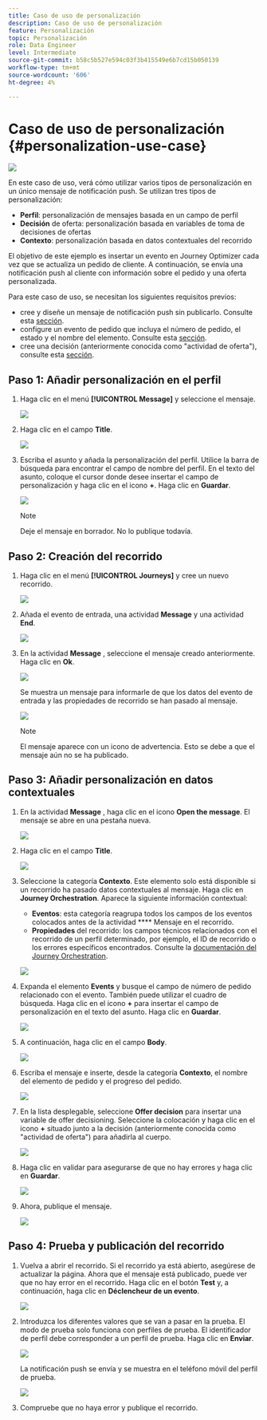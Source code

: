 ```yaml
---
title: Caso de uso de personalización
description: Caso de uso de personalización
feature: Personalización
topic: Personalización
role: Data Engineer
level: Intermediate
source-git-commit: b58c5b527e594c03f3b415549e6b7cd15b050139
workflow-type: tm+mt
source-wordcount: '606'
ht-degree: 4%

---
```



# Caso de uso de personalización {#personalization-use-case}

![](../assets/do-not-localize/badge.png)

En este caso de uso, verá cómo utilizar varios tipos de personalización en un único mensaje de notificación push. Se utilizan tres tipos de personalización:

* **Perfil**: personalización de mensajes basada en un campo de perfil
* **Decisión** de oferta: personalización basada en variables de toma de decisiones de ofertas
* **Contexto**: personalización basada en datos contextuales del recorrido

El objetivo de este ejemplo es insertar un evento en Journey Optimizer cada vez que se actualiza un pedido de cliente. A continuación, se envía una notificación push al cliente con información sobre el pedido y una oferta personalizada.

Para este caso de uso, se necesitan los siguientes requisitos previos:

* cree y diseñe un mensaje de notificación push sin publicarlo. Consulte esta [sección](../create-message.md).
* configure un evento de pedido que incluya el número de pedido, el estado y el nombre del elemento. Consulte esta [sección](../event/about-events.md).
* cree una decisión (anteriormente conocida como &quot;actividad de oferta&quot;), consulte esta [sección](../offers/offer-activities/create-offer-activities.md).

## Paso 1: Añadir personalización en el perfil

1. Haga clic en el menú **[!UICONTROL Message]** y seleccione el mensaje.

   ![](assets/perso-uc.png)

1. Haga clic en el campo **Title**.

   ![](assets/perso-uc2.png)

1. Escriba el asunto y añada la personalización del perfil. Utilice la barra de búsqueda para encontrar el campo de nombre del perfil. En el texto del asunto, coloque el cursor donde desee insertar el campo de personalización y haga clic en el icono **+**. Haga clic en **Guardar**.

   ![](assets/perso-uc3.png)

   >[!NOTE]
   >
   >Deje el mensaje en borrador. No lo publique todavía.

## Paso 2: Creación del recorrido

1. Haga clic en el menú **[!UICONTROL Journeys]** y cree un nuevo recorrido.

   ![](assets/perso-uc4.png)

1. Añada el evento de entrada, una actividad **Message** y una actividad **End**.

   ![](assets/perso-uc5.png)

1. En la actividad **Message** , seleccione el mensaje creado anteriormente. Haga clic en **Ok**.

   ![](assets/perso-uc6.png)

   Se muestra un mensaje para informarle de que los datos del evento de entrada y las propiedades de recorrido se han pasado al mensaje.

   ![](assets/perso-uc7.png)

   >[!NOTE]
   >
   >El mensaje aparece con un icono de advertencia. Esto se debe a que el mensaje aún no se ha publicado.

## Paso 3: Añadir personalización en datos contextuales

1. En la actividad **Message** , haga clic en el icono **Open the message**. El mensaje se abre en una pestaña nueva.

   ![](assets/perso-uc8.png)

1. Haga clic en el campo **Title**.

   ![](assets/perso-uc9.png)

1. Seleccione la categoría **Contexto**. Este elemento solo está disponible si un recorrido ha pasado datos contextuales al mensaje. Haga clic en **Journey Orchestration**. Aparece la siguiente información contextual:

   * **Eventos**: esta categoría reagrupa todos los campos de los eventos colocados antes de la actividad  **** Mensaje en el recorrido.
   * **Propiedades** del recorrido: los campos técnicos relacionados con el recorrido de un perfil determinado, por ejemplo, el ID de recorrido o los errores específicos encontrados. Consulte la [documentación del Journey Orchestration](https://experienceleague.adobe.com/docs/journeys/using/building-advanced-conditions-journeys/syntax/journey-properties.html#building-advanced-conditions-journeys).

   ![](assets/perso-uc10.png)

1. Expanda el elemento **Events** y busque el campo de número de pedido relacionado con el evento. También puede utilizar el cuadro de búsqueda. Haga clic en el icono **+** para insertar el campo de personalización en el texto del asunto. Haga clic en **Guardar**.

   ![](assets/perso-uc11.png)

1. A continuación, haga clic en el campo **Body**.

   ![](assets/perso-uc12.png)

1. Escriba el mensaje e inserte, desde la categoría **Contexto**, el nombre del elemento de pedido y el progreso del pedido.

   ![](assets/perso-uc13.png)

1. En la lista desplegable, seleccione **Offer decision** para insertar una variable de offer decisioning. Seleccione la colocación y haga clic en el icono **+** situado junto a la decisión (anteriormente conocida como &quot;actividad de oferta&quot;) para añadirla al cuerpo.

   ![](assets/perso-uc14.png)

1. Haga clic en validar para asegurarse de que no hay errores y haga clic en **Guardar**.

   ![](assets/perso-uc15.png)

1. Ahora, publique el mensaje.

   ![](assets/perso-uc16.png)

## Paso 4: Prueba y publicación del recorrido

1. Vuelva a abrir el recorrido. Si el recorrido ya está abierto, asegúrese de actualizar la página. Ahora que el mensaje está publicado, puede ver que no hay error en el recorrido. Haga clic en el botón **Test** y, a continuación, haga clic en **Déclencheur de un evento**.

   ![](assets/perso-uc17.png)

1. Introduzca los diferentes valores que se van a pasar en la prueba. El modo de prueba solo funciona con perfiles de prueba. El identificador de perfil debe corresponder a un perfil de prueba. Haga clic en **Enviar**.

   ![](assets/perso-uc18.png)

   La notificación push se envía y se muestra en el teléfono móvil del perfil de prueba.

   ![](assets/perso-uc19.png)

1. Compruebe que no haya error y publique el recorrido.

